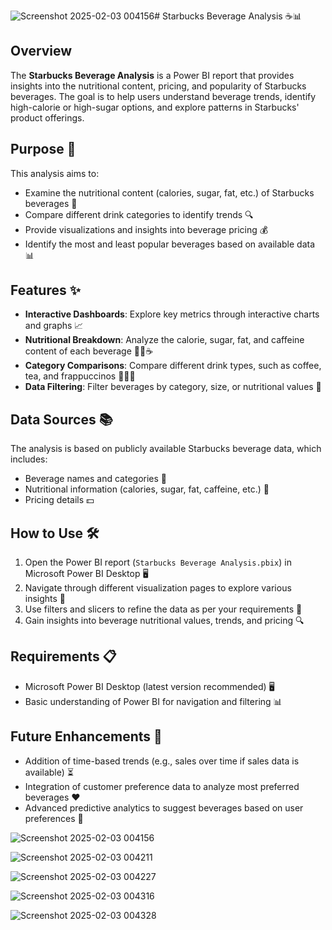 ![Screenshot 2025-02-03 004156](https://github.com/user-attachments/assets/8fc6fbe5-0d73-4a9a-9e52-4503e70670b1)# Starbucks Beverage Analysis ☕📊

## Overview

The **Starbucks Beverage Analysis** is a Power BI report that provides insights into the nutritional content, pricing, and popularity of Starbucks beverages. The goal is to help users understand beverage trends, identify high-calorie or high-sugar options, and explore patterns in Starbucks' product offerings.

## Purpose 🎯

This analysis aims to:

- Examine the nutritional content (calories, sugar, fat, etc.) of Starbucks beverages 🥤
- Compare different drink categories to identify trends 🔍
- Provide visualizations and insights into beverage pricing 💰
- Identify the most and least popular beverages based on available data 📊

## Features ✨

- **Interactive Dashboards**: Explore key metrics through interactive charts and graphs 📈
- **Nutritional Breakdown**: Analyze the calorie, sugar, fat, and caffeine content of each beverage 🍩🍫☕
- **Category Comparisons**: Compare different drink types, such as coffee, tea, and frappuccinos 🍵🍫🥶
- **Data Filtering**: Filter beverages by category, size, or nutritional values 🔄

## Data Sources 📚

The analysis is based on publicly available Starbucks beverage data, which includes:

- Beverage names and categories 🍹
- Nutritional information (calories, sugar, fat, caffeine, etc.) 🥄
- Pricing details 💵

## How to Use 🛠️

1. Open the Power BI report (`Starbucks Beverage Analysis.pbix`) in Microsoft Power BI Desktop 🖥️
2. Navigate through different visualization pages to explore various insights 🧭
3. Use filters and slicers to refine the data as per your requirements 🔧
4. Gain insights into beverage nutritional values, trends, and pricing 🔍

## Requirements 📋

- Microsoft Power BI Desktop (latest version recommended) 🖥️
- Basic understanding of Power BI for navigation and filtering 📊

## Future Enhancements 🚀

- Addition of time-based trends (e.g., sales over time if sales data is available) ⏳
- Integration of customer preference data to analyze most preferred beverages ❤️
- Advanced predictive analytics to suggest beverages based on user preferences 🤖


![Screenshot 2025-02-03 004156](https://github.com/user-attachments/assets/55533183-a0cf-46a3-bbb8-4dc2aa73472c)

![Screenshot 2025-02-03 004211](https://github.com/user-attachments/assets/ade0f269-a422-4e44-8ca1-c7b8e4b39d65)

![Screenshot 2025-02-03 004227](https://github.com/user-attachments/assets/61c35740-c562-4df6-b655-32ebeb1487e6)

![Screenshot 2025-02-03 004316](https://github.com/user-attachments/assets/6284e99c-f0fd-4642-ad99-df072ef8b561)

![Screenshot 2025-02-03 004328](https://github.com/user-attachments/assets/8593402a-bba6-4c6d-ac04-254971630f37)








